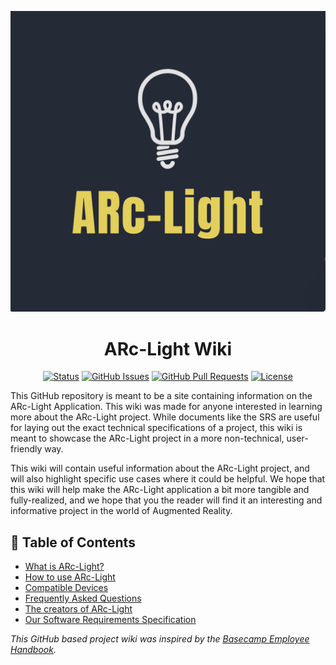 ![ARc-Light Logo](https://github.com/Lroes/ARc-Electric_Wiki/blob/master/Images/MicrosoftTeams-image.png)
<h1 align="center">ARc-Light Wiki</h1>
 
 <div align="center">

  [![Status](https://img.shields.io/badge/status-active-success.svg)]() 
  [![GitHub Issues](https://img.shields.io/github/issues/kylelobo/The-Documentation-Compendium.svg)](https://github.com/kylelobo/The-Documentation-Compendium/issues)
  [![GitHub Pull Requests](https://img.shields.io/github/issues-pr/kylelobo/The-Documentation-Compendium.svg)](https://github.com/kylelobo/The-Documentation-Compendium/pulls)
  [![License](https://img.shields.io/badge/license-MIT-blue.svg)](/LICENSE)

</div>

<p align="center"> 
 
 This GitHub repository is meant to be a site containing information on the ARc-Light Application. This wiki was made for anyone interested in learning more about the ARc-Light project. While documents like the SRS are useful for laying out the exact technical specifications of a project, this wiki is meant to showcase the ARc-Light project in a more non-technical, user-friendly way.

 This wiki will contain useful information about the ARc-Light project, and will also highlight specific use cases where it could be helpful. We hope that this wiki will help make the ARc-Light application a bit more tangible and fully-realized, and we hope that you the reader will find it an interesting and informative project in the world of Augmented Reality.
    <br> 
</p>

## 📝 Table of Contents

* [What is ARc-Light?](https://github.com/Lroes/ARc-Electric_Wiki/blob/master/What_is_ARc-Light%3F.md)
* [How to use ARc-Light](https://github.com/Lroes/ARc-Electric_Wiki/blob/master/How-To-Use-ArcLight.md)
* [Compatible Devices](https://github.com/Lroes/ARc-Electric_Wiki/blob/master/Compatible-devices.md)
* [Frequently Asked Questions](https://github.com/Lroes/ARc-Electric_Wiki/blob/master/FAQs.md)
* [The creators of ARc-Light](https://github.com/Lroes/ARc-Electric_Wiki/blob/master/Who-we-are.md)
* [Our Software Requirements Specification](https://stuconestogacon-my.sharepoint.com/:w:/g/personal/lroes6742_conestogac_on_ca/EQ0l1tlp_-dMn4rH3In9qpwBGJK91Qyuv15O2lVsQaxXUQ?e=d4pfeL)


*This GitHub based project wiki was inspired by the [Basecamp Employee Handbook](https://github.com/basecamp/handbook/blob/master/README.md).*
